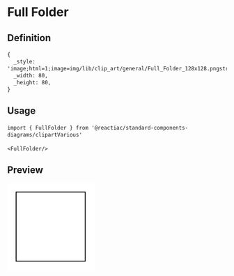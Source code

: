# Full Folder

## Definition

```
{
  _style: 'image;html=1;image=img/lib/clip_art/general/Full_Folder_128x128.pngstrokeColor=none;',
  _width: 80,
  _height: 80,
}
```

## Usage

```
import { FullFolder } from '@reactiac/standard-components-diagrams/clipartVarious'

<FullFolder/>
```

## Preview

<img src="./full-folder.png" width="200"/>
